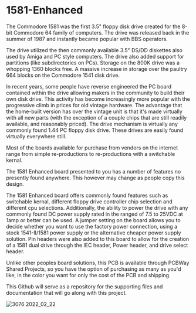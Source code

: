 # 1581-Enhanced
The Commodore 1581 was the first 3.5" floppy disk drive created for the 8-bit Commodore 64 family of computers.  The drive was released back in the summer of 1987 and instantly became popular with BBS operators.

The drive utilized the then commonly available 3.5" DS/DD diskettes also used by Amiga and PC style computers.  The drive also added support for partitions (like subdirectories on PCs).  Storage on the 800K drive was a whopping 1360 blocks free.  A massive increase in storage over the paultry 664 blocks on the Commodore 1541 disk drive.

In recent years, some people have reverse engineered the PC board contained within the drive allowing makers in the community to build their own disk drive.  This activity has become increasingly more popular with the progressive climb in prices for old vintage hardware.  The advantage that the home-built version has over the vintage unit is that it's made virtually with all new parts (with the exception of a couple chips that are still readily available, and reasonably priced).  The drive mechanism is virtually any commonly found 1.44 PC floppy disk drive.  These drives are easily found virtually everywhere still.

Most of the boards available for purchase from vendors on the internet range from simple re-productions to re-productions with a switchable kernal.

The 1581 Enhanced board presented to you has a number of features no presently found anywhere.  This however may change as people copy this design.

The 1581 Enhanced board offers commonly found features such as switchable kernal, different floppy drive controller chip selection and different cpu selections.  Additionally, the ability to power the drive with any commonly found DC power supply rated in the ranged of 7.5 to 25VDC at 1amp or better can be used.  A jumper setting on the board allows you to decide whether you want to use the factory power connection, using a stock 1541-II/1581 power supply or the alternative cheaper power supply solution.  Pin headers were also added to this board to allow for the creation of a 1581 dual drive through the IEC header, Power header, and drive select header.

Unlike other peoples board solutions, this PCB is available through PCBWay Shared Projects, so you have the option of purchasing as many as you'd like, in the color you want for only the cost of the PCB and shipping.  

This Github will serve as a repository for the supporting files and documentation that will go along with this project.

![3076 2022_02_22](https://user-images.githubusercontent.com/37495485/155260205-6c5bb6d1-7f7b-4a0a-b6d6-cab48531a8aa.JPG)
